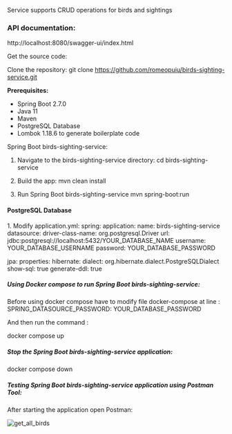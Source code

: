 Service supports CRUD operations for birds and sightings
<h3>API documentation:</h3>
http://localhost:8080/swagger-ui/index.html

Get the source code:

Clone the repository:
git clone https://github.com/romeopuiu/birds-sighting-service.git

<b>Prerequisites:</b>
* Spring Boot 2.7.0
* Java 11
* Maven
* PostgreSQL Database
* Lombok 1.18.6 to generate boilerplate code

Spring Boot birds-sighting-service:

1. Navigate to the birds-sighting-service directory:
   cd birds-sighting-service

2. Build the app:
   mvn clean install
3. Run Spring Boot birds-sighting-service
   mvn spring-boot:run


<h4>PostgreSQL Database</h4>
1. Modify application.yml:
spring:
   application:
   name: birds-sighting-service
   datasource:
   driver-class-name: org.postgresql.Driver
   url: jdbc:postgresql://localhost:5432/YOUR_DATABASE_NAME
   username: YOUR_DATABASE_USERNAME
   password: YOUR_DATABASE_PASSWORD

jpa:
properties:
hibernate:
dialect: org.hibernate.dialect.PostgreSQLDialect
show-sql: true
generate-ddl: true


<h5>Using Docker compose to run Spring Boot birds-sighting-service:</h5>
Before using docker compose have to modify file docker-compose
at line :  SPRING_DATASOURCE_PASSWORD: YOUR_DATABASE_PASSWORD

 And then run the command :

  docker compose up

<h5>Stop the Spring Boot birds-sighting-service application:</h5>
  docker compose down

<h5>Testing Spring Boot birds-sighting-service application  using Postman Tool:</h5>
After starting the application open Postman:

![get_all_birds](https://github.com/romeopuiu/birds-sighting-service/assets/49139565/d58a5b0b-d2c4-43a0-b46e-a7a6c60eeee7)



